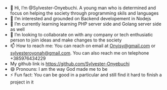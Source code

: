 - 👋 Hi, I’m @Sylvester-Onyebuchi. A young man who is determined and focus on helping the society through programming skils and languages
- 👀 I’m interested and  grounded on Backend developement in Nodejs
- 🌱 I’m currently learning learning PHP server side and Golang server side as well
- 💞️ I’m looking to collaborate on with any company or tech enthusiatic person to join ideas and make changes to the society
- 📫 How to reach me: You can reach on email at Onyisy@gmail.com or sylvesteroyonah@gmail.com. You can also reach me on telephone +385976434229
- My github link is https://github.com/Sylvester-Onyebuchi
- 😄 Pronouns: I am the way God made me to be
- ⚡ Fun fact: You can be good in a particular and still find it hard to finish a project in it

<!---
Sylvester-Onyebuchi/Sylvester-Onyebuchi is a ✨ special ✨ repository because its `README.md` (this file) appears on your GitHub profile.
You can click the Preview link to take a look at your changes.
--->
